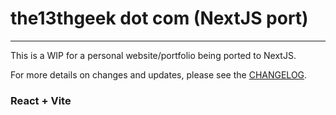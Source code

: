# the13thgeek dot com (NextJS port)
---

This is a WIP for a personal website/portfolio being ported to NextJS.

For more details on changes and updates, please see the [CHANGELOG](./CHANGELOG.md).

### React + Vite